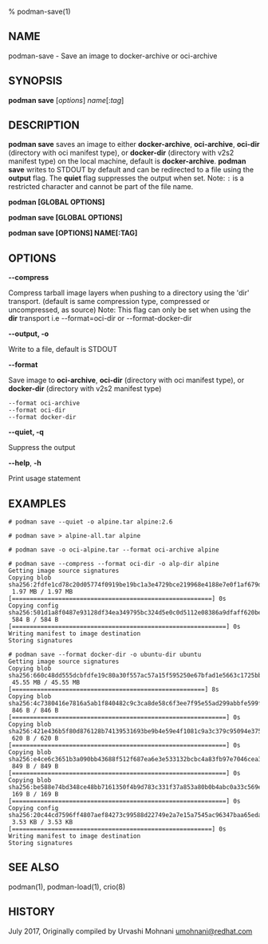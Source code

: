% podman-save(1)

## NAME
podman\-save - Save an image to docker-archive or oci-archive

## SYNOPSIS
**podman save** [*options*] *name*[:*tag*]

## DESCRIPTION
**podman save** saves an image to either **docker-archive**, **oci-archive**, **oci-dir** (directory
with oci manifest type), or **docker-dir** (directory with v2s2 manifest type) on the local machine,
default is **docker-archive**. **podman save** writes to STDOUT by default and can be redirected to a
file using the **output** flag. The **quiet** flag suppresses the output when set.
Note: `:` is a restricted character and cannot be part of the file name.

**podman [GLOBAL OPTIONS]**

**podman save [GLOBAL OPTIONS]**

**podman save [OPTIONS] NAME[:TAG]**

## OPTIONS

**--compress**

Compress tarball image layers when pushing to a directory using the 'dir' transport. (default is same compression type, compressed or uncompressed, as source)
Note: This flag can only be set when using the **dir** transport i.e --format=oci-dir or --format-docker-dir

**--output, -o**

Write to a file, default is STDOUT

**--format**

Save image to **oci-archive**, **oci-dir** (directory with oci manifest type), or **docker-dir** (directory with v2s2 manifest type)
```
--format oci-archive
--format oci-dir
--format docker-dir
```

**--quiet, -q**

Suppress the output

**--help**, **-h**

Print usage statement

## EXAMPLES

```
# podman save --quiet -o alpine.tar alpine:2.6
```

```
# podman save > alpine-all.tar alpine
```

```
# podman save -o oci-alpine.tar --format oci-archive alpine
```

```
# podman save --compress --format oci-dir -o alp-dir alpine
Getting image source signatures
Copying blob sha256:2fdfe1cd78c20d05774f0919be19bc1a3e4729bce219968e4188e7e0f1af679d
 1.97 MB / 1.97 MB [========================================================] 0s
Copying config sha256:501d1a8f0487e93128df34ea349795bc324d5e0c0d5112e08386a9dfaff620be
 584 B / 584 B [============================================================] 0s
Writing manifest to image destination
Storing signatures
```

```
# podman save --format docker-dir -o ubuntu-dir ubuntu
Getting image source signatures
Copying blob sha256:660c48dd555dcbfdfe19c80a30f557ac57a15f595250e67bfad1e5663c1725bb
 45.55 MB / 45.55 MB [======================================================] 8s
Copying blob sha256:4c7380416e7816a5ab1f840482c9c3ca8de58c6f3ee7f95e55ad299abbfe599f
 846 B / 846 B [============================================================] 0s
Copying blob sha256:421e436b5f80d876128b74139531693be9b4e59e4f1081c9a3c379c95094e375
 620 B / 620 B [============================================================] 0s
Copying blob sha256:e4ce6c3651b3a090bb43688f512f687ea6e3e533132bcbc4a83fb97e7046cea3
 849 B / 849 B [============================================================] 0s
Copying blob sha256:be588e74bd348ce48bb7161350f4b9d783c331f37a853a80b0b4abc0a33c569e
 169 B / 169 B [============================================================] 0s
Copying config sha256:20c44cd7596ff4807aef84273c99588d22749e2a7e15a7545ac96347baa65eda
 3.53 KB / 3.53 KB [========================================================] 0s
Writing manifest to image destination
Storing signatures
```

## SEE ALSO
podman(1), podman-load(1), crio(8)

## HISTORY
July 2017, Originally compiled by Urvashi Mohnani <umohnani@redhat.com>
